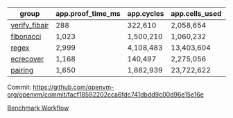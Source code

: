 | group | app.proof_time_ms | app.cycles | app.cells_used | leaf.proof_time_ms | leaf.cycles | leaf.cells_used |
| -- | -- | -- | -- | -- | -- | -- |
| [verify_fibair](https://github.com/openvm-org/openvm/blob/benchmark-results/benchmarks-pr/2056/verify_fibair-facf18592202cca6fdc741dbdd9c00d96e15e16e.md) | 288 |  322,610 |  2,058,654 |- | - | - |
| [fibonacci](https://github.com/openvm-org/openvm/blob/benchmark-results/benchmarks-pr/2056/fibonacci-facf18592202cca6fdc741dbdd9c00d96e15e16e.md) | 1,023 |  1,500,210 |  1,060,232 |- | - | - |
| [regex](https://github.com/openvm-org/openvm/blob/benchmark-results/benchmarks-pr/2056/regex-facf18592202cca6fdc741dbdd9c00d96e15e16e.md) | 2,999 |  4,108,483 |  13,403,604 |- | - | - |
| [ecrecover](https://github.com/openvm-org/openvm/blob/benchmark-results/benchmarks-pr/2056/ecrecover-facf18592202cca6fdc741dbdd9c00d96e15e16e.md) | 1,168 |  140,497 |  2,275,056 |- | - | - |
| [pairing](https://github.com/openvm-org/openvm/blob/benchmark-results/benchmarks-pr/2056/pairing-facf18592202cca6fdc741dbdd9c00d96e15e16e.md) | 1,650 |  1,882,939 |  23,722,622 |- | - | - |


Commit: https://github.com/openvm-org/openvm/commit/facf18592202cca6fdc741dbdd9c00d96e15e16e

[Benchmark Workflow](https://github.com/openvm-org/openvm/actions/runs/17219178508)
